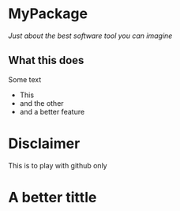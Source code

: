 # MyPackage

*Just about the best software tool you can imagine*

## What this does

Some text

* This
* and the other
* and a better feature

# Disclaimer
This is to play with github only

# A better tittle